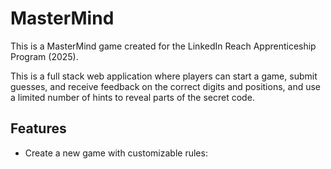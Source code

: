 # MasterMind

This is a MasterMind game created for the LinkedIn Reach Apprenticeship Program (2025).

This is a full stack web application where players can start a game, submit guesses, and receive feedback on the correct digits and positions, and use a limited number of hints to reveal parts of the secret code.

## Features

- Create a new game with customizable rules:
